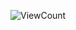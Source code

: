 ![ViewCount](https://views.whatilearened.today/views/github/Cyvid7-Darus10/Cyvid7-Darus10.svg?cache=remove) <br>
<!-- ![About Me](https://github.com/Cyvid7-Darus10/Cyvid7-Darus10/blob/master/intro.gif) -->

<!-- ![Cyrus' github stats](https://github-readme-stats.vercel.app/api?username=Cyvid7-Darus10&count_private=true&show_icons=true&theme=radical) -->

